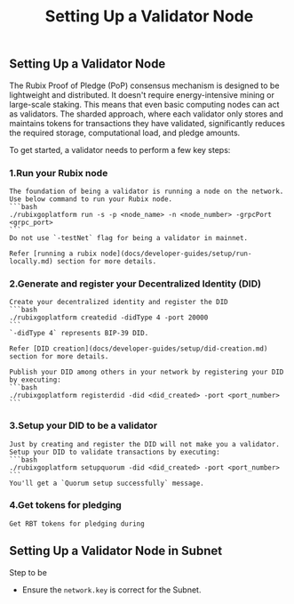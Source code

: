 ﻿---
title: Setting Up a Validator Node
sidebar_label: Setting Up a Validator Node
---

## Setting Up a Validator Node

The Rubix Proof of Pledge (PoP) consensus mechanism is designed to be lightweight and distributed. It doesn't require energy-intensive mining or large-scale staking. This means that even basic computing nodes can act as validators. The sharded approach, where each validator only stores and maintains tokens for transactions they have validated, significantly reduces the required storage, computational load, and pledge amounts.

To get started, a validator needs to perform a few key steps:
### 1.Run your Rubix node 
    The foundation of being a validator is running a node on the network. Use below command to run your Rubix node.
    ```bash
    ./rubixgoplatform run -s -p <node_name> -n <node_number> -grpcPort <grpc_port>
    ```
    Do not use `-testNet` flag for being a validator in mainnet.

    Refer [running a rubix node](docs/developer-guides/setup/run-locally.md) section for more details.

### 2.Generate and register your Decentralized Identity (DID)
    Create your decentralized identity and register the DID
    ```bash
    ./rubixgoplatform createdid -didType 4 -port 20000
    ```
    `-didType 4` represents BIP-39 DID.

    Refer [DID creation](docs/developer-guides/setup/did-creation.md) section for more details.

    Publish your DID among others in your network by registering your DID by executing:
    ```bash
    ./rubixgoplatform registerdid -did <did_created> -port <port_number>
    ```

### 3.Setup your DID to be a validator
    Just by creating and register the DID will not make you a validator. Setup your DID to validate transactions by executing:
    ```bash
    ./rubixgoplatform setupquorum -did <did_created> -port <port_number>
    ```
    You'll get a `Quorum setup successfully` message.

### 4.Get tokens for pledging
    Get RBT tokens for pledging during 

## Setting Up a Validator Node in Subnet

Step to be

- Ensure the `network.key` is correct for the Subnet.


